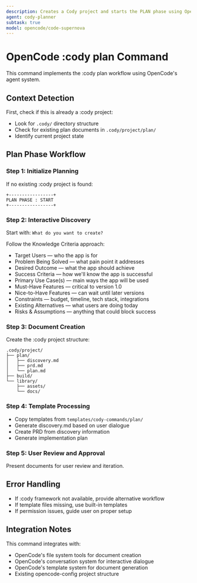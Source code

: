 ```yaml
---
description: Creates a Cody project and starts the PLAN phase using OpenCode infrastructure
agent: cody-planner
subtask: true
model: opencode/code-supernova
---
```


# OpenCode :cody plan Command

This command implements the :cody plan workflow using OpenCode's agent system.

## Context Detection

First, check if this is already a :cody project:
- Look for `.cody/` directory structure
- Check for existing plan documents in `.cody/project/plan/`
- Identify current project state

## Plan Phase Workflow

### Step 1: Initialize Planning
If no existing :cody project is found:
```
+-----------------+
PLAN PHASE : START
+-----------------+
```

### Step 2: Interactive Discovery
Start with: `What do you want to create?`

Follow the Knowledge Criteria approach:
- Target Users — who the app is for
- Problem Being Solved — what pain point it addresses  
- Desired Outcome — what the app should achieve
- Success Criteria — how we'll know the app is successful
- Primary Use Case(s) — main ways the app will be used
- Must-Have Features — critical to version 1.0
- Nice-to-Have Features — can wait until later versions
- Constraints — budget, timeline, tech stack, integrations
- Existing Alternatives — what users are doing today
- Risks & Assumptions — anything that could block success

### Step 3: Document Creation
Create the :cody project structure:
```
.cody/project/
├── plan/
│   ├── discovery.md
│   ├── prd.md
│   └── plan.md
├── build/
└── library/
    ├── assets/
    └── docs/
```

### Step 4: Template Processing
- Copy templates from `templates/cody-commands/plan/`
- Generate discovery.md based on user dialogue
- Create PRD from discovery information
- Generate implementation plan

### Step 5: User Review and Approval
Present documents for user review and iteration.

## Error Handling

- If :cody framework not available, provide alternative workflow
- If template files missing, use built-in templates
- If permission issues, guide user on proper setup

## Integration Notes

This command integrates with:
- OpenCode's file system tools for document creation
- OpenCode's conversation system for interactive dialogue
- OpenCode's template system for document generation
- Existing opencode-config project structure